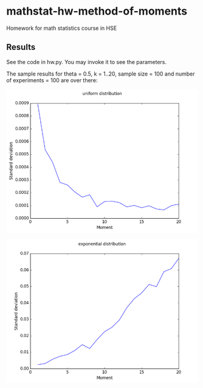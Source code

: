 # mathstat-hw-method-of-moments
Homework for math statistics course in HSE

## Results

See the code in hw.py. You may invoke it to see the parameters.

The sample results for theta = 0.5, k = 1..20, sample size = 100 and number of experiments = 100 are over there:

![uniform](out/uniform.png)

![exponential](out/exponential.png)

